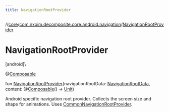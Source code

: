 ```yaml
---
title: NavigationRootProvider
---
```

//[core](../../index.html)/[com.nxoim.decomposite.core.android.navigation](index.html)/[NavigationRootProvider](-navigation-root-provider.html)



# NavigationRootProvider



[android]\




@[Composable](https://developer.android.com/reference/kotlin/androidx/compose/runtime/Composable.html)



fun [NavigationRootProvider](-navigation-root-provider.html)(navigationRootData: [NavigationRootData](../com.nxoim.decomposite.core.common.navigation/-navigation-root-data/index.html), content: @[Composable](https://developer.android.com/reference/kotlin/androidx/compose/runtime/Composable.html)() -&gt; [Unit](https://kotlinlang.org/api/latest/jvm/stdlib/kotlin/-unit/index.html))



Android specific navigation root provider. Collects the screen size and shape for animations. Uses [CommonNavigationRootProvider](../com.nxoim.decomposite.core.common.navigation/-common-navigation-root-provider.html).




